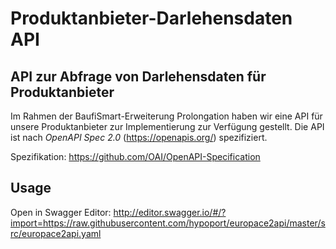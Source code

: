 # Produktanbieter-Darlehensdaten API
## API zur Abfrage von Darlehensdaten für Produktanbieter

Im Rahmen der BaufiSmart-Erweiterung Prolongation haben wir eine API für unsere Produktanbieter zur Implementierung zur Verfügung gestellt. 
Die API ist nach *OpenAPI Spec 2.0* (https://openapis.org/) spezifiziert.

Spezifikation: https://github.com/OAI/OpenAPI-Specification


## Usage

Open in Swagger Editor: 
http://editor.swagger.io/#/?import=https://raw.githubusercontent.com/hypoport/europace2api/master/src/europace2api.yaml
